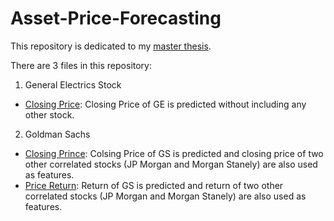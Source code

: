 # Asset-Price-Forecasting
This repository is dedicated to my [master thesis](https://arxiv.org/abs/2010.06417).

There are 3 files in this repository:
1. General Electrics Stock
  - [Closing Price](https://github.com/berserkhmdvhb/Asset-Price-Forecasting/blob/main/GE_close_sole.ipynb): Closing Price of GE is predicted without including any other stock.

2. Goldman Sachs 
  - [Closing Prince](https://github.com/berserkhmdvhb/Asset-Price-Forecasting/blob/main/GS_multi.ipynb): Colsing Price of GS is predicted and closing price of      two other correlated stocks (JP Morgan and Morgan Stanely) are also used as features.
  - [Price Return](https://github.com/berserkhmdvhb/Asset-Price-Forecasting/blob/main/GS_multi_return.ipynb): Return of GS is predicted and return of two other correlated stocks (JP Morgan and Morgan Stanely) are also used as features.


